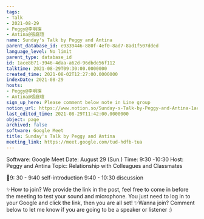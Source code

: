 ```yaml
---
tags:
- Talk
- 2021-08-29
- Peggy@李明霈
- Antina@張庭瑄
name: Sunday's Talk by Peggy and Antina
parent_database_id: e9339446-880f-4ef0-8ad7-8ad1f507dded
language_level: No limit
parent_type: database_id
id: 1ace8b71-3946-4daa-a62d-96dbde56f112
talktime: 2021-08-29T09:30:00.0000000
created_time: 2021-08-02T12:27:00.0000000
indexDate: 2021-08-29
hosts:
- Peggy@李明霈
- Antina@張庭瑄
sign_up_here: Please comment below note in Line group
notion_url: https://www.notion.so/Sunday-s-Talk-by-Peggy-and-Antina-1ace8b7139464daaa62d96dbde56f112
last_edited_time: 2021-08-29T11:42:00.0000000
object: page
archived: false
software: Google Meet
title: Sunday's Talk by Peggy and Antina
meeting_link: https://meet.google.com/tud-hdfb-tua
---
```


Software: Google 
Meet Date: August 29 (Sun.) Time: 9:30 -10:30
Host: Peggy and Antina Topic: Relationship with Colleagues and Classmates

📅9: 30 - 9:40 self-introduction 9:40 - 10:30 discussion

✨How to join? We provide the link in the post, feel free to come in before the meeting to test your sound and microphone. You just need to log in to your Google and click the link, then you are all set!
✨Wanna join? Comment below to let me know if you are going to be a speaker or listener :)








